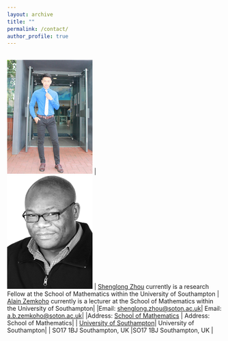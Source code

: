 ```yaml
---
layout: archive
title: ""   
permalink: /contact/
author_profile: true
---
```


<br/><img src='/images/slzhou.jpg'>   | <br/><img src='/images/zem.png'> 
| [Shenglong Zhou](https://shenglongzhou.github.io) currently is a research Fellow at the School of Mathematics within  the University of Southampton      | [Alain Zemkoho](http://www.southampton.ac.uk/~abz1e14/) currently is a lecturer at the School of Mathematics within the University of Southampton| 
|Email: shenglong.zhou@soton.ac.uk| Email: a.b.zemkoho@soton.ac.uk|
|Address:  [School of Mathematics](https://www.southampton.ac.uk/maths)  | Address:  School of Mathematics|
|      [University of Southampton](https://www.southampton.ac.uk/)|       University of Southampton|
|  SO17 1BJ Southampton, UK  |SO17 1BJ Southampton, UK |

 
 




